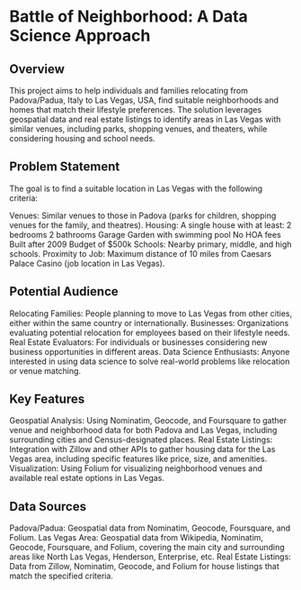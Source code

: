 # Battle of Neighborhood: A Data Science Approach

## Overview

This project aims to help individuals and families relocating from Padova/Padua, Italy to Las Vegas, USA, find suitable neighborhoods and homes that match their lifestyle preferences. The solution leverages geospatial data and real estate listings to identify areas in Las Vegas with similar venues, including parks, shopping venues, and theaters, while considering housing and school needs.

## Problem Statement

The goal is to find a suitable location in Las Vegas with the following criteria:

Venues: Similar venues to those in Padova (parks for children, shopping venues for the family, and theatres).
Housing: A single house with at least:
2 bedrooms
2 bathrooms
Garage
Garden with swimming pool
No HOA fees
Built after 2009
Budget of $500k
Schools: Nearby primary, middle, and high schools.
Proximity to Job: Maximum distance of 10 miles from Caesars Palace Casino (job location in Las Vegas).

## Potential Audience

Relocating Families: People planning to move to Las Vegas from other cities, either within the same country or internationally.
Businesses: Organizations evaluating potential relocation for employees based on their lifestyle needs.
Real Estate Evaluators: For individuals or businesses considering new business opportunities in different areas.
Data Science Enthusiasts: Anyone interested in using data science to solve real-world problems like relocation or venue matching.

## Key Features

Geospatial Analysis: Using Nominatim, Geocode, and Foursquare to gather venue and neighborhood data for both Padova and Las Vegas, including surrounding cities and Census-designated places.
Real Estate Listings: Integration with Zillow and other APIs to gather housing data for the Las Vegas area, including specific features like price, size, and amenities.
Visualization: Using Folium for visualizing neighborhood venues and available real estate options in Las Vegas.

## Data Sources

Padova/Padua: Geospatial data from Nominatim, Geocode, Foursquare, and Folium.
Las Vegas Area: Geospatial data from Wikipedia, Nominatim, Geocode, Foursquare, and Folium, covering the main city and surrounding areas like North Las Vegas, Henderson, Enterprise, etc.
Real Estate Listings: Data from Zillow, Nominatim, Geocode, and Folium for house listings that match the specified criteria.
